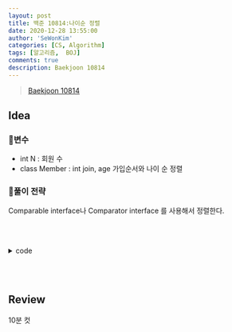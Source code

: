 ```yaml
---
layout: post
title: 백준 10814:나이순 정렬
date: 2020-12-28 13:55:00
author: 'SeWonKim'
categories: [CS, Algorithm]
tags: [알고리즘,  BOJ]
comments: true
description: Baekjoon 10814
---
```


> [Baekjoon 10814](https://www.acmicpc.net/problem/10814)

## Idea

### 🥚변수

- int N : 회원 수
- class Member : int join, age 가입순서와 나이 순 정렬

### 🍳풀이 전략

Comparable interface나 Comparator interface 를 사용해서 정렬한다.

&nbsp;  
&nbsp;


<details>
<summary>code</summary>
<div markdown="1">

```java
import java.util.*;

public class Main {

	public static class Member {
		int join, age;
		String name;

		public Member(int join, int age, String name) {
			this.join = join;
			this.age = age;
			this.name = name;
		}
	} 
	public static void main(String[] args) {
		Scanner sc = new Scanner(System.in);
		int N = sc.nextInt();
		Member[] member = new Member[N];
		for (int i = 0; i < N; i++) {
			int age = sc.nextInt();
			String name = sc.nextLine();
			member[i] = new Member(i, age, name);
		}
		
		Arrays.sort(member, new Comparator<Member>() {

			@Override
			public int compare(Member o1, Member o2) {
				if(o1.age == o2.age)	return o1.join - o2.join;
				return o1.age - o2.age;
			}
			
		});
		
		for (int i = 0; i < member.length; i++) {
			System.out.println(member[i].age + member[i].name);
		}
		sc.close();
	}

}
```

</div>
</details>

&nbsp;  
&nbsp;

## Review

10분 컷

&nbsp;  
&nbsp;
